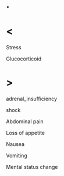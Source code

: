 # .

# <

Stress

Glucocorticoid

# >

adrenal_insufficiency

shock

Abdominal pain

Loss of appetite

Nausea

Vomiting

Mental status change
